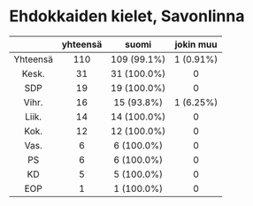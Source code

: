 # Ehdokkaiden kielet, Savonlinna

| |yhteensä|suomi|jokin muu|
|:---:|:---:|:---:|:---:|
|Yhteensä|110|109 (99.1%)|1 (0.91%)|
|Kesk.|31|31 (100.0%)|0|
|SDP|19|19 (100.0%)|0|
|Vihr.|16|15 (93.8%)|1 (6.25%)|
|Liik.|14|14 (100.0%)|0|
|Kok.|12|12 (100.0%)|0|
|Vas.|6|6 (100.0%)|0|
|PS|6|6 (100.0%)|0|
|KD|5|5 (100.0%)|0|
|EOP|1|1 (100.0%)|0|

